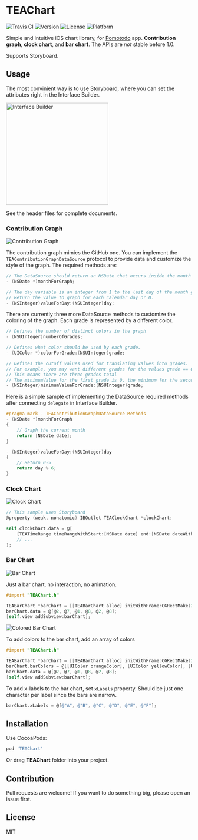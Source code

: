 # TEAChart

[![Travis CI](https://travis-ci.org/xhacker/TEAChart.svg)](https://travis-ci.org/xhacker/TEAChart)
[![Version](https://img.shields.io/cocoapods/v/TEAChart.svg?style=flat)](http://cocoadocs.org/docsets/TEAChart/)
[![License](https://img.shields.io/cocoapods/l/TEAChart.svg?style=flat)](https://github.com/xhacker/TEAChart/blob/master/LICENSE)
[![Platform](https://img.shields.io/cocoapods/p/TEAChart.svg?style=flat)](http://cocoadocs.org/docsets/TEAChart/)

Simple and intuitive iOS chart library, for [Pomotodo](https://itunes.apple.com/app/fan-jia-tu-dou/id866339080) app. **Contribution graph**, **clock chart**, and **bar chart**. The APIs are *not* stable before 1.0.

Supports Storyboard.

## Usage

The most convinient way is to use Storyboard, where you can set the attributes right in the Interface Builder.

<img alt="Interface Builder" src="Screenshots/Interface Builder.png" width="277">

See the header files for complete documents.

### Contribution Graph

![Contribution Graph](http://i.imgur.com/9JsSt23.png)

The contribution graph mimics the GitHub one. You can implement the `TEAContributionGraphDataSource` protocol to provide data and customize the style of the graph.
The required methods are:
```objective-c
// The DataSource should return an NSDate that occurs inside the month to graph
- (NSDate *)monthForGraph;

// The day variable is an integer from 1 to the last day of the month given by monthForGraph
// Return the value to graph for each calendar day or 0.
- (NSInteger)valueForDay:(NSUInteger)day;
```
There are currently three more DataSource methods to customize the coloring of the graph.
Each grade is represented by a different color.
```objective-c
// Defines the number of distinct colors in the graph
- (NSUInteger)numberOfGrades;

// Defines what color should be used by each grade.
- (UIColor *)colorForGrade:(NSUInteger)grade;

// Defines the cutoff values used for translating values into grades.
// For example, you may want different grades for the values grade == 0, 1 <= grade < 5, 5 <= grade.
// This means there are three grades total
// The minimumValue for the first grade is 0, the minimum for the second grade is 1, and the minimum for the third grade is 5
- (NSInteger)minimumValueForGrade:(NSUInteger)grade;
```

Here is a simple sample of implementing the DataSource required methods after connecting `delegate` in Interface Builder.
```objective-c
#pragma mark - TEAContributionGraphDataSource Methods
- (NSDate *)monthForGraph
{
	// Graph the current month
    return [NSDate date];
}

- (NSInteger)valueForDay:(NSUInteger)day
{
	// Return 0-5
    return day % 6;
}
```

### Clock Chart

![Clock Chart](http://i.imgur.com/dbk0a5f.png)

```objective-c
// This sample uses Storyboard
@property (weak, nonatomic) IBOutlet TEAClockChart *clockChart;

self.clockChart.data = @[
    [TEATimeRange timeRangeWithStart:[NSDate date] end:[NSDate dateWithTimeIntervalSinceNow:3600]],
    // ...
];
```

### Bar Chart

![Bar Chart](http://i.imgur.com/ScJksKh.png)

Just a bar chart, no interaction, no animation.

```objective-c
#import "TEAChart.h"

TEABarChart *barChart = [[TEABarChart alloc] initWithFrame:CGRectMake(20, 20, 100, 40)];
barChart.data = @[@2, @7, @1, @8, @2, @8];
[self.view addSubview:barChart];
```

![Colored Bar Chart](http://i.imgur.com/evxPmxb.jpg)

To add colors to the bar chart, add an array of colors

```objective-c
#import "TEAChart.h"

TEABarChart *barChart = [[TEABarChart alloc] initWithFrame:CGRectMake(20, 20, 100, 40)];
barChart.barColors = @[[UIColor orangeColor], [UIColor yellowColor], [UIColor greenColor], [UIColor blueColor]];
barChart.data = @[@2, @7, @1, @8, @2, @8];
[self.view addSubview:barChart];
```

To add x-labels to the bar chart, set ``xLabels`` property. Should be just one character per label since the bars are narrow.

```objective-c
barChart.xLabels = @[@"A", @"B", @"C", @"D", @"E", @"F"];
```

## Installation

Use CocoaPods:

```ruby
pod 'TEAChart'
```

Or drag **TEAChart** folder into your project.

## Contribution

Pull requests are welcome! If you want to do something big, please open an issue first.

## License

MIT
